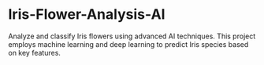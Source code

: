# Iris-Flower-Analysis-AI
Analyze and classify Iris flowers using advanced AI techniques. This project employs machine learning and deep learning to predict Iris species based on key features.
